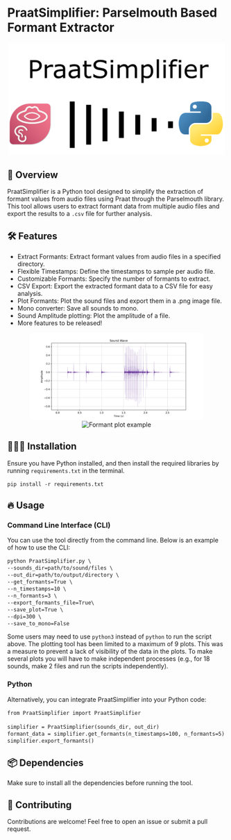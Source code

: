 # PraatSimplifier: Parselmouth Based Formant Extractor

<p align="center">
  <img src="resources/logo.png" width="500" title="Logo">
</p>

## 📁 Overview
PraatSimplifier is a Python tool designed to simplify the extraction of formant values from audio files using Praat through the Parselmouth library. This tool allows users to extract formant data from multiple audio files and export the results to a ```.csv``` file for further analysis.

## 🛠️ Features
- Extract Formants: Extract formant values from audio files in a specified directory.
- Flexible Timestamps: Define the timestamps to sample per audio file.
- Customizable Formants: Specify the number of formants to extract.
- CSV Export: Export the extracted formant data to a CSV file for easy analysis.
- Plot Formants: Plot the sound files and export them in a .png image file.
- Mono converter: Save all sounds to mono.
- Sound Amplitude plotting: Plot the amplitude of a file.
- More features to be released!

<p align="center">
  <img src="resources/amplitude_plot.png" width="400" title="Amplitue plot example">
  <img src="resources/formant_plots.png" width="400" title="Formant plot example">
</p>

## 👨🏽‍💻 Installation
Ensure you have Python installed, and then install the required libraries by running ```requirements.txt``` in the terminal.

```
pip install -r requirements.txt
```

## 🔥 Usage
### Command Line Interface (CLI)
You can use the tool directly from the command line. Below is an example of how to use the CLI:
```
python PraatSimplifier.py \
--sounds_dir=path/to/sound/files \
--out_dir=path/to/output/directory \
--get_formants=True \
--n_timestamps=10 \
--n_formants=3 \
--export_formants_file=True\
--save_plot=True \
--dpi=300 \
--save_to_mono=False
```
Some users may need to use  ```python3``` instead of ```python``` to run the script above. The plotting tool has been limited to a maximum of 9 plots. This was a measure to prevent a lack of visibility of the data in the plots. To make several plots you will have to make independent processes (e.g., for 18 sounds, make 2 files and run the scripts independently).

### Python
Alternatively, you can integrate PraatSimplifier into your Python code:
```
from PraatSimplifier import PraatSimplifier

simplifier = PraatSimplifier(sounds_dir, out_dir)
formant_data = simplifier.get_formants(n_timestamps=100, n_formants=5)
simplifier.export_formants()
```

## 📦 Dependencies
Make sure to install all the dependencies before running the tool.

## 🤝 Contributing
Contributions are welcome! Feel free to open an issue or submit a pull request.





